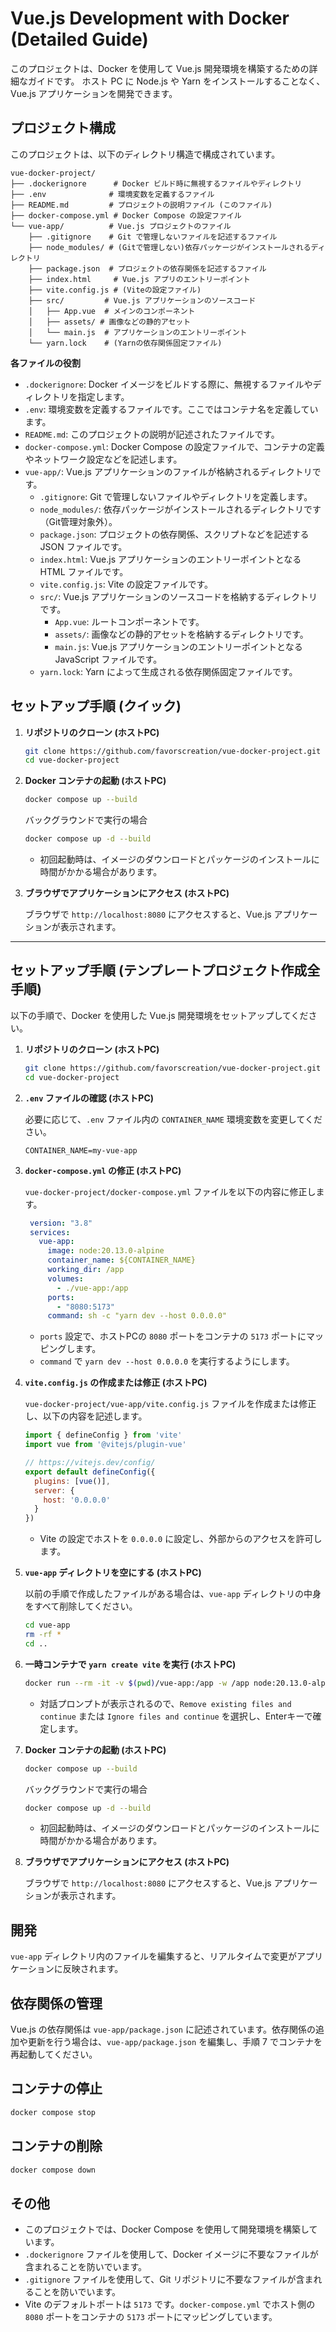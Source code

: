 # Vue.js Development with Docker (Detailed Guide)

このプロジェクトは、Docker を使用して Vue.js 開発環境を構築するための詳細なガイドです。
ホスト PC に Node.js や Yarn をインストールすることなく、Vue.js アプリケーションを開発できます。

## プロジェクト構成

このプロジェクトは、以下のディレクトリ構造で構成されています。

```
vue-docker-project/
├── .dockerignore      # Docker ビルド時に無視するファイルやディレクトリ
├── .env              # 環境変数を定義するファイル
├── README.md         # プロジェクトの説明ファイル (このファイル)
├── docker-compose.yml # Docker Compose の設定ファイル
└── vue-app/          # Vue.js プロジェクトのファイル
    ├── .gitignore    # Git で管理しないファイルを記述するファイル
    ├── node_modules/ # (Gitで管理しない)依存パッケージがインストールされるディレクトリ
    ├── package.json  # プロジェクトの依存関係を記述するファイル
    ├── index.html     # Vue.js アプリのエントリーポイント
    ├── vite.config.js # (Viteの設定ファイル)
    ├── src/         # Vue.js アプリケーションのソースコード
    │   ├── App.vue  # メインのコンポーネント
    │   ├── assets/ # 画像などの静的アセット
    │   └── main.js  # アプリケーションのエントリーポイント
    └── yarn.lock    # (Yarnの依存関係固定ファイル)
```

**各ファイルの役割**

*   `.dockerignore`: Docker イメージをビルドする際に、無視するファイルやディレクトリを指定します。
*   `.env`: 環境変数を定義するファイルです。ここではコンテナ名を定義しています。
*   `README.md`: このプロジェクトの説明が記述されたファイルです。
*   `docker-compose.yml`: Docker Compose の設定ファイルで、コンテナの定義やネットワーク設定などを記述します。
*   `vue-app/`: Vue.js アプリケーションのファイルが格納されるディレクトリです。
    *   `.gitignore`: Git で管理しないファイルやディレクトリを定義します。
    *   `node_modules/`: 依存パッケージがインストールされるディレクトリです（Git管理対象外）。
    *   `package.json`: プロジェクトの依存関係、スクリプトなどを記述する JSON ファイルです。
    *   `index.html`: Vue.js アプリケーションのエントリーポイントとなる HTML ファイルです。
    *   `vite.config.js`: Vite の設定ファイルです。
    *   `src/`: Vue.js アプリケーションのソースコードを格納するディレクトリです。
        *   `App.vue`: ルートコンポーネントです。
        *   `assets/`: 画像などの静的アセットを格納するディレクトリです。
        *   `main.js`: Vue.js アプリケーションのエントリーポイントとなる JavaScript ファイルです。
    *   `yarn.lock`: Yarn によって生成される依存関係固定ファイルです。
 
## セットアップ手順 (クイック)

1.  **リポジトリのクローン (ホストPC)**

    ```bash
    git clone https://github.com/favorscreation/vue-docker-project.git
    cd vue-docker-project
    ```
    
2.  **Docker コンテナの起動 (ホストPC)**

    ```bash
    docker compose up --build
    ```
    バックグラウンドで実行の場合
    ```bash
    docker compose up -d --build
    ```

    *   初回起動時は、イメージのダウンロードとパッケージのインストールに時間がかかる場合があります。

3.  **ブラウザでアプリケーションにアクセス (ホストPC)**

    ブラウザで `http://localhost:8080` にアクセスすると、Vue.js アプリケーションが表示されます。

---

## セットアップ手順 (テンプレートプロジェクト作成全手順)

以下の手順で、Docker を使用した Vue.js 開発環境をセットアップしてください。

1.  **リポジトリのクローン (ホストPC)**

    ```bash
    git clone https://github.com/favorscreation/vue-docker-project.git
    cd vue-docker-project
    ```

2.  **`.env` ファイルの確認 (ホストPC)**

    必要に応じて、`.env` ファイル内の `CONTAINER_NAME` 環境変数を変更してください。

    ```env
    CONTAINER_NAME=my-vue-app
    ```

3. **`docker-compose.yml` の修正 (ホストPC)**

   `vue-docker-project/docker-compose.yml` ファイルを以下の内容に修正します。
   ```yaml
    version: "3.8"
    services:
      vue-app:
        image: node:20.13.0-alpine
        container_name: ${CONTAINER_NAME}
        working_dir: /app
        volumes:
          - ./vue-app:/app
        ports:
          - "8080:5173"
        command: sh -c "yarn dev --host 0.0.0.0"
   ```

   * `ports` 設定で、ホストPCの `8080` ポートをコンテナの `5173` ポートにマッピングします。
   * `command` で `yarn dev --host 0.0.0.0` を実行するようにします。

4.  **`vite.config.js` の作成または修正 (ホストPC)**

    `vue-docker-project/vue-app/vite.config.js` ファイルを作成または修正し、以下の内容を記述します。

    ```javascript
    import { defineConfig } from 'vite'
    import vue from '@vitejs/plugin-vue'

    // https://vitejs.dev/config/
    export default defineConfig({
      plugins: [vue()],
      server: {
        host: '0.0.0.0'
      }
    })
    ```

    *   Vite の設定でホストを `0.0.0.0` に設定し、外部からのアクセスを許可します。

5.  **`vue-app` ディレクトリを空にする (ホストPC)**

    以前の手順で作成したファイルがある場合は、`vue-app` ディレクトリの中身をすべて削除してください。

    ```bash
    cd vue-app
    rm -rf *
    cd ..
    ```

6.  **一時コンテナで `yarn create vite` を実行 (ホストPC)**

    ```bash
    docker run --rm -it -v $(pwd)/vue-app:/app -w /app node:20.13.0-alpine sh -c "yarn create vite . --template vue"
    ```

    *   対話プロンプトが表示されるので、`Remove existing files and continue` または `Ignore files and continue` を選択し、Enterキーで確定します。

7.  **Docker コンテナの起動 (ホストPC)**

    ```bash
    docker compose up --build
    ```
    バックグラウンドで実行の場合
    ```bash
    docker compose up -d --build
    ```

    *   初回起動時は、イメージのダウンロードとパッケージのインストールに時間がかかる場合があります。

8.  **ブラウザでアプリケーションにアクセス (ホストPC)**

    ブラウザで `http://localhost:8080` にアクセスすると、Vue.js アプリケーションが表示されます。

## 開発

`vue-app` ディレクトリ内のファイルを編集すると、リアルタイムで変更がアプリケーションに反映されます。

## 依存関係の管理

Vue.js の依存関係は `vue-app/package.json` に記述されています。依存関係の追加や更新を行う場合は、`vue-app/package.json` を編集し、手順 7 でコンテナを再起動してください。

## コンテナの停止

```bash
docker compose stop
```

## コンテナの削除

```bash
docker compose down
```

## その他

*   このプロジェクトでは、Docker Compose を使用して開発環境を構築しています。
*   `.dockerignore` ファイルを使用して、Docker イメージに不要なファイルが含まれることを防いでいます。
*   `.gitignore` ファイルを使用して、Git リポジトリに不要なファイルが含まれることを防いでいます。
*   Vite のデフォルトポートは `5173` です。`docker-compose.yml` でホスト側の `8080` ポートをコンテナの `5173` ポートにマッピングしています。
